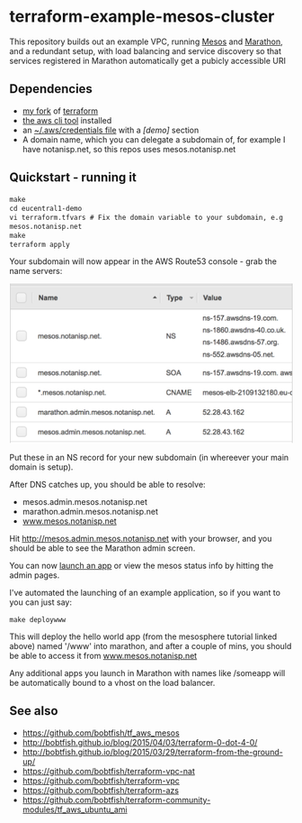 # terraform-example-mesos-cluster

This repository builds out an example VPC, running [Mesos](http://mesos.apache.org/) and [Marathon](https://github.com/mesosphere/marathon),
and a redundant setup, with load balancing and service discovery so that services registered in Marathon
automatically get a pubicly accessible URI

## Dependencies

  * [my fork](https://github.com/bobtfish/terraform) of [terraform](https://www.terraform.io/)
  * [the aws cli tool](http://aws.amazon.com/cli/) installed
  * an [~/.aws/credentials file](http://docs.aws.amazon.com/cli/latest/userguide/cli-chap-getting-started.html#cli-config-files) with a _[demo]_ section
  * A domain name, which you can delegate a subdomain of, for example I have notanisp.net, so this repos uses mesos.notanisp.net

## Quickstart - running it

    make
    cd eucentral1-demo
    vi terraform.tfvars # Fix the domain variable to your subdomain, e.g mesos.notanisp.net
    make
    terraform apply

Your subdomain will now appear in the AWS Route53 console - grab the name servers:

![Route53 console](route53.png)

Put these in an NS record for your new subdomain (in whereever your main domain is setup).

After DNS catches up, you should be able to resolve:

  * mesos.admin.mesos.notanisp.net
  * marathon.admin.mesos.notanisp.net
  * www.mesos.notanisp.net

Hit http://mesos.admin.mesos.notanisp.net with your browser, and you should be able to see the
Marathon admin screen.

You can now [launch an app](https://mesosphere.com/docs/tutorials/run-services-with-marathon)
or view the mesos status info by hitting the admin pages.

I've automated the launching of an example application, so if you want to you can just say:

    make deploywww

This will deploy the hello world app (from the mesosphere tutorial linked above) named '/www'
into marathon, and after a couple of mins, you should be able to access it from www.mesos.notanisp.net

Any additional apps you launch in Marathon with names like /someapp will be automatically bound
to a vhost on the load balancer.

## See also

  * https://github.com/bobtfish/tf_aws_mesos
  * http://bobtfish.github.io/blog/2015/04/03/terraform-0-dot-4-0/
  * http://bobtfish.github.io/blog/2015/03/29/terraform-from-the-ground-up/
  * https://github.com/bobtfish/terraform-vpc-nat
  * https://github.com/bobtfish/terraform-vpc
  * https://github.com/bobtfish/terraform-azs
  * https://github.com/bobtfish/terraform-community-modules/tf_aws_ubuntu_ami

